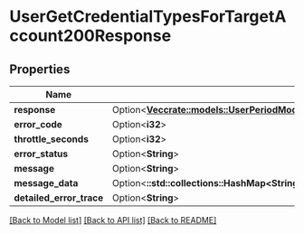 # UserGetCredentialTypesForTargetAccount200Response

## Properties

Name | Type | Description | Notes
------------ | ------------- | ------------- | -------------
**response** | Option<[**Vec<crate::models::UserPeriodModelsPeriodGetCredentialTypesForAccountResponse>**](User.Models.GetCredentialTypesForAccountResponse.md)> |  | [optional]
**error_code** | Option<**i32**> |  | [optional]
**throttle_seconds** | Option<**i32**> |  | [optional]
**error_status** | Option<**String**> |  | [optional]
**message** | Option<**String**> |  | [optional]
**message_data** | Option<**::std::collections::HashMap<String, String>**> |  | [optional]
**detailed_error_trace** | Option<**String**> |  | [optional]

[[Back to Model list]](../README.md#documentation-for-models) [[Back to API list]](../README.md#documentation-for-api-endpoints) [[Back to README]](../README.md)


